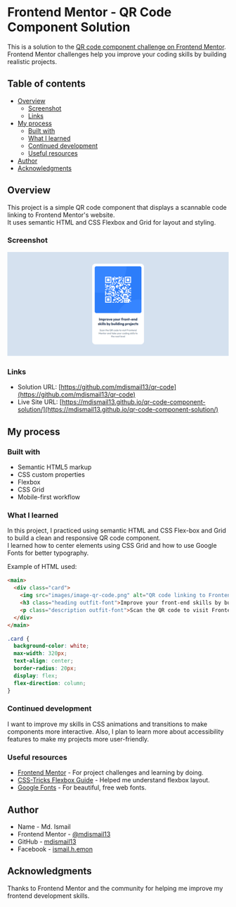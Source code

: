 # Frontend Mentor - QR Code Component Solution
This is a solution to the [QR code component challenge on Frontend Mentor](https://www.frontendmentor.io/challenges/qr-code-component-iux_sIO_H). Frontend Mentor challenges help you improve your coding skills by building realistic projects.

## Table of contents

- [Overview](#overview)
  - [Screenshot](#screenshot)
  - [Links](#links)
- [My process](#my-process)
  - [Built with](#built-with)
  - [What I learned](#what-i-learned)
  - [Continued development](#continued-development)
  - [Useful resources](#useful-resources)
- [Author](#author)
- [Acknowledgments](#acknowledgments)

## Overview

This project is a simple QR code component that displays a scannable code linking to Frontend Mentor's website.  
It uses semantic HTML and CSS Flexbox and Grid for layout and styling.

### Screenshot

![QR Code Component Screenshot](screenshot.png)

### Links

- Solution URL: [https://github.com/mdismail13/qr-code](https://github.com/mdismail13/qr-code)
- Live Site URL: [https://mdismail13.github.io/qr-code-component-solution/](https://mdismail13.github.io/qr-code-component-solution/)

## My process

### Built with

- Semantic HTML5 markup  
- CSS custom properties  
- Flexbox  
- CSS Grid  
- Mobile-first workflow

### What I learned

In this project, I practiced using semantic HTML and CSS Flex-box and Grid to build a clean and responsive QR code component.  
I learned how to center elements using CSS Grid and how to use Google Fonts for better typography.

Example of HTML used:

```html
<main>
  <div class="card">
    <img src="images/image-qr-code.png" alt="QR code linking to Frontend Mentor site" />
    <h3 class="heading outfit-font">Improve your front-end skills by building projects</h3>
    <p class="description outfit-font">Scan the QR code to visit Frontend Mentor and take your coding skills to the next level</p>
  </div>
</main>
```
```css
.card {
  background-color: white;
  max-width: 320px;
  text-align: center;
  border-radius: 20px;
  display: flex;
  flex-direction: column;
}
```

### Continued development
I want to improve my skills in CSS animations and transitions to make components more interactive.
Also, I plan to learn more about accessibility features to make my projects more user-friendly.

### Useful resources

- [Frontend Mentor](https://www.frontendmentor.io/) - For project challenges and learning by doing.  
- [CSS-Tricks Flexbox Guide](https://css-tricks.com/snippets/css/a-guide-to-flexbox/) - Helped me understand flexbox layout.  
- [Google Fonts](https://fonts.google.com/) - For beautiful, free web fonts.

## Author

- Name - Md. Ismail
- Frontend Mentor - [@mdismail13](https://www.frontendmentor.io/profile/mdismail13)
- GitHub - [mdismail13](https://github.com/mdismail13)
- Facebook - [ismail.h.emon](https://www.facebook.com/ismail.h.emon/)

## Acknowledgments
Thanks to Frontend Mentor and the community for helping me improve my frontend development skills.